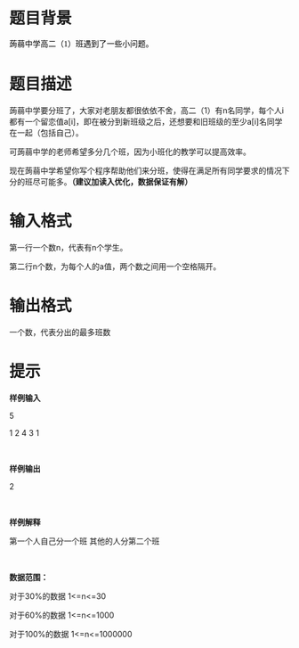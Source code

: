 # 

 
 # 题目背景 
<p style="color: rgb(0, 0, 0); font-family: 'Microsoft YaHei UI', 'Microsoft YaHei', 'Segou UI'; font-size: 14px; line-height: 20px;">蒟蒻中学高二（1）班遇到了一些小问题。</p> 

 
 # 题目描述 
<p>蒟蒻中学要分班了，大家对老朋友都很依依不舍，高二（1）有n名同学，每个人i都有一个留恋值a[i]，即在被分到新班级之后，还想要和旧班级的至少a[i]名同学在一起（包括自己）。</p>

<p>可蒟蒻中学的老师希望多分几个班，因为小班化的教学可以提高效率。</p>

<p>现在蒟蒻中学希望你写个程序帮助他们来分班，使得在满足所有同学要求的情况下分的班尽可能多。<strong>（建议加读入优化，数据保证有解）</strong></p> 

 
 # 输入格式 
<p>第一行一个数n，代表有n个学生。</p>

<p>第二行n个数，为每个人的a值，两个数之间用一个空格隔开。</p> 

 
 # 输出格式 
<p>一个数，代表分出的最多班数</p> 

 
 # 提示 
<p><strong>样例输入</strong></p>

<p>5</p>

<p>1&nbsp;2&nbsp;4&nbsp;3&nbsp;1</p>

<p>&nbsp;</p>

<p><strong>样例输出</strong></p>

<p>2</p>

<p>&nbsp;</p>

<p><strong>样例解释</strong></p>

<p>第一个人自己分一个班&nbsp;其他的人分第二个班</p>

<p>&nbsp;</p>

<p><strong>数据范围：</strong></p>

<p>对于30%的数据&nbsp;1&lt;=n&lt;=30</p>

<p>对于60%的数据&nbsp;1&lt;=n&lt;=1000</p>

<p>对于100%的数据&nbsp;1&lt;=n&lt;=1000000</p> 
